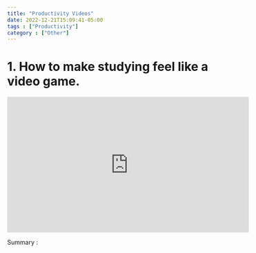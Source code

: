 ```yaml
---
title: "Productivity Videos"
date: 2022-12-21T15:09:41-05:00
tags : ["Productivity"]
category : ["Other"]
---
```


# 1. How to make studying feel like a video game. 
<iframe allowFullScreen="allowFullScreen" src="https://www.youtube.com/embed/lEHt8m61hSg?ecver=1&amp;iv_load_policy=1&amp;rel=0&amp;yt:stretch=16:9&amp;autohide=1&amp;color=red&amp;width=560&amp;width=560" width="560" height="315" allowtransparency="true" frameborder="0"><div><a id="KZUqFlPL" href="https://www.socialtariff.co.uk/broadband/">Social Tariff for broadband details</a></div><div><a id="KZUqFlPL" href="https://www.socialtariff.co.uk/broadband/now-broadband/">NOW broadband social tariffs</a></div><script>function execute_YTvideo(){return youtube.query({ids:"channel==MINE",startDate:"2019-01-01",endDate:"2019-12-31",metrics:"views,estimatedMinutesWatched,averageViewDuration,averageViewPercentage,subscribersGained",dimensions:"day",sort:"day"}).then(function(e){},function(e){console.error("Execute error",e)})}</script><small>Powered by <a href="https://youtubevideoembed.com/ ">Embed YouTube Video</a></small></iframe>

Summary : 

